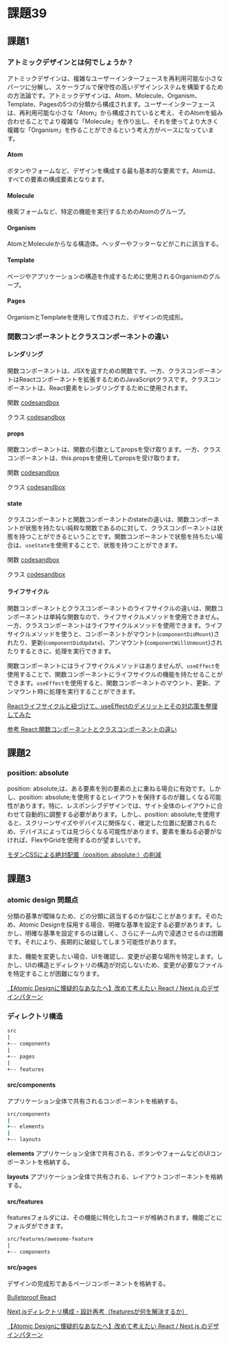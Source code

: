 # 課題39

## 課題1

### アトミックデザインとは何でしょうか？

アトミックデザインは、複雑なユーザーインターフェースを再利用可能な小さなパーツに分解し、スケーラブルで保守性の高いデザインシステムを構築するための方法論です。アトミックデザインは、Atom、Molecule、Organism、Template、Pagesの5つの分類から構成されます。ユーザーインターフェースは、再利用可能な小さな「Atom」から構成されていると考え、そのAtomを組み合わせることでより複雑な「Molecule」を作り出し、それを使ってより大きく複雑な「Organism」を作ることができるという考え方がベースになっています。

#### Atom

ボタンやフォームなど、デザインを構成する最も基本的な要素です。Atomは、すべての要素の構成要素となります。

#### Molecule

検索フォームなど、特定の機能を実行するためのAtomのグループ。

#### Organism

AtomとMoleculeからなる構造体。ヘッダーやフッターなどがこれに該当する。

#### Template

ページやアプリケーションの構造を作成するために使用されるOrganismのグループ。

#### Pages

OrganismとTemplateを使用して作成された、デザインの完成形。

### 関数コンポーネントとクラスコンポーネントの違い

#### レンダリング

関数コンポーネントは、JSXを返すための関数です。一方、クラスコンポーネントはReactコンポーネントを拡張するためのJavaScriptクラスです。クラスコンポーネントは、React要素をレンダリングするために使用されます。

関数 [codesandbox](https://codesandbox.io/s/wandering-fog-x414zj)

クラス [codesandbox](https://codesandbox.io/s/bold-meadow-wx50mv)

#### props

関数コンポーネントは、関数の引数としてpropsを受け取ります。一方、クラスコンポーネントは、this.propsを使用してpropsを受け取ります。

関数 [codesandbox](https://codesandbox.io/s/objective-maria-0ilk45)

クラス [codesandbox](https://codesandbox.io/s/beautiful-hill-2cthcd)

#### state

クラスコンポーネントと関数コンポーネントのstateの違いは、関数コンポーネントが状態を持たない純粋な関数であるのに対して、クラスコンポーネントは状態を持つことができるということです。関数コンポーネントで状態を持ちたい場合は、`useState`を使用することで、状態を持つことができます。

関数 [codesandbox](https://codesandbox.io/s/determined-lederberg-mm00kk)

クラス [codesandbox](https://codesandbox.io/s/tender-easley-lv8ewc)

#### ライフサイクル

関数コンポーネントとクラスコンポーネントのライフサイクルの違いは、関数コンポーネントは単純な関数なので、ライフサイクルメソッドを使用できません。一方、クラスコンポーネントはライフサイクルメソッドを使用できます。ライフサイクルメソッドを使うと、コンポーネントがマウント(`componentDidMount`)されたり、更新(`componentDidUpdate`)、アンマウント(`componentWillUnmount`)されたりするときに、処理を実行できます。

関数コンポーネントにはライフサイクルメソッドはありませんが、`useEffect`を使用することで、関数コンポーネントにライフサイクルの機能を持たせることができます。`useEffect`を使用すると、関数コンポーネントのマウント、更新、アンマウント時に処理を実行することができます。

[Reactライフサイクルと紐づけて、useEffectのデメリットとその対応策を整理してみた](https://zenn.dev/rinda_1994/articles/6752d2baa7b2d8)

[参考 React:関数コンポーネントとクラスコンポーネントの違い](https://www.twilio.com/blog/react-choose-functional-components-jp)

## 課題2

### position: absolute

position: absolute;は、ある要素を別の要素の上に重ねる場合に有効です。しかし、position: absolute;を使用するとレイアウトを保持するのが難しくなる可能性があります。特に、レスポンシブデザインでは、サイト全体のレイアウトに合わせて自動的に調整する必要があります。しかし、position: absolute;を使用すると、スクリーンサイズやデバイスに関係なく、確定した位置に配置されるため、デバイスによっては見づらくなる可能性があります。要素を重ねる必要がなければ、FlexやGridを使用するのが望ましいです。

[モダンCSSによる絶対配置（position: absolute;）の削減](https://coliss.com/articles/build-websites/operation/css/less-absolute-positioning-modern-css.html)

## 課題3

### atomic design 問題点

分類の基準が曖昧なため、どの分類に該当するのか悩むことがあります。そのため、Atomic Designを採用する場合、明確な基準を設定する必要があります。しかし、明確な基準を設定するのは難しく、さらにチーム内で浸透させるのは困難です。それにより、長期的に破綻してしまう可能性があります。

また、機能を変更したい場合、UIを確認し、変更が必要な場所を特定します。しかし、UIの構造とディレクトリの構造が対応しないため、変更が必要なファイルを特定することが困難になります。

[【Atomic Designに懐疑的なあなたへ】改めて考えたい React / Next.js のデザインパターン](https://zenn.dev/mutex_inc/articles/beca85dd7fdcae)

### ディレクトリ構造

```sh
src
|
+-- components
|
+-- pages
|
+-- features
```

#### src/components

アプリケーション全体で共有されるコンポーネントを格納する。

```sh
src/components
|
+-- elements
|
+-- layouts
```

**elements**
アプリケーション全体で共有される、ボタンやフォームなどのUIコンポーネントを格納する。

**layouts**
アプリケーション全体で共有される、レイアウトコンポーネントを格納する。

#### src/features

featuresフォルダには、その機能に特化したコードが格納されます。機能ごとにフォルダができます。

```sh
src/features/awesome-feature
|
+-- components
```

#### src/pages

デザインの完成形であるページコンポーネントを格納する。

[Bulletproof React](https://github.com/alan2207/bulletproof-react/blob/master/docs/project-structure.md)

[Next.jsディレクトリ構成・設計再考（featuresが何を解決するか）](https://zenn.dev/yodaka/articles/eca2d4bf552aeb)

[【Atomic Designに懐疑的なあなたへ】改めて考えたい React / Next.js のデザインパターン](https://zenn.dev/mutex_inc/articles/beca85dd7fdcae)
